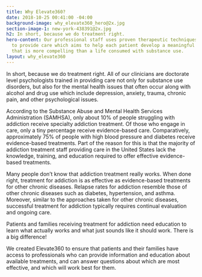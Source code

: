 ```yaml
---
title: Why Elevate360?
date: 2018-10-25 00:41:00 -04:00
background-image: why_elevate360_hero@2x.jpg
section-image-1: new-york-438391@2x.jpg
h2: In short, because we do treatment right.
hero-content: Our professional staff uses proven therapeutic techniques and technology
  to provide care which aims to help each patient develop a meaningful life in recovery
  that is more compelling than a life consumed with substance use.
layout: why_elevate360
---
```


In short, because we do treatment right. All of our clinicians are doctorate level psychologists trained in providing care not only for substance use disorders, but also for the mental health issues that often occur along with alcohol and drug use which include depression, anxiety, trauma, chronic pain, and other psychological issues.

According to the Substance Abuse and Mental Health Services Administration (SAMHSA), only about 10% of people struggling with addiction receive specialty addiction treatment.  Of those who engage in care, only a tiny percentage receive evidence-based care.  Comparatively, approximately 75% of people with high blood pressure and diabetes receive evidence-based treatments. Part of the reason for this is that the majority of addiction treatment staff providing care in the United States lack the knowledge, training, and education required to offer effective evidence-based treatments.  

Many people don’t know that addiction treatment really works. When done right, treatment for addiction is as effective as evidence-based treatments for other chronic diseases. Relapse rates for addiction resemble those of other chronic diseases such as diabetes, hypertension, and asthma. Moreover, similar to the approaches taken for other chronic diseases, successful treatment for addiction typically requires continual evaluation and ongoing care.

Patients and families receiving treatment for addiction need education to learn what actually works and what just sounds like it should work. There is a big difference!

We created Elevate360 to ensure that patients and their families have access to professionals who can provide information and education about available treatments, and can answer questions about which are most effective, and which will work best for them.
